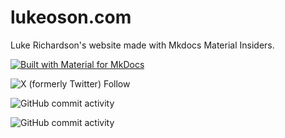 # lukeoson.com
Luke Richardson's website made with Mkdocs Material Insiders. 

[![Built with Material for MkDocs](https://img.shields.io/badge/Material_for_MkDocs-526CFE?style=for-the-badge&logo=MaterialForMkDocs&logoColor=white)](https://squidfunk.github.io/mkdocs-material/)

![X (formerly Twitter) Follow](https://img.shields.io/twitter/follow/lukeoson)

![GitHub commit activity](https://img.shields.io/github/commit-activity/t/lukeoson/lukeoson.github.io?style=flat-square&labelColor=%23526cfe&color=%23dd2e57)

![GitHub commit activity](https://img.shields.io/github/commit-activity/t/lukeoson/lukeoson-mkdocs?style=flat-square&labelColor=%23526cfe&color=%23dd2e57)


